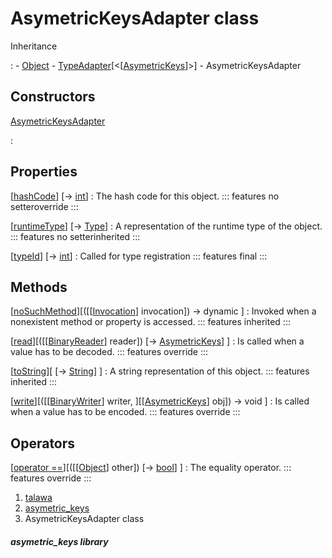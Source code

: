 
<div>

# AsymetricKeysAdapter class

</div>



Inheritance

:   -   [Object](https://api.flutter.dev/flutter/dart-core/Object-class.html)
    -   [TypeAdapter](https://pub.dev/documentation/hive/2.2.3/hive/TypeAdapter-class.html)[\<[[AsymetricKeys](../models_asymetric_keys_asymetric_keys/AsymetricKeys-class.md)]\>]
    -   AsymetricKeysAdapter



## Constructors

[AsymetricKeysAdapter](../models_asymetric_keys_asymetric_keys/AsymetricKeysAdapter/AsymetricKeysAdapter.md)

:   



## Properties

[[hashCode](../models_asymetric_keys_asymetric_keys/AsymetricKeysAdapter/hashCode.md)] [→ [int](https://api.flutter.dev/flutter/dart-core/int-class.html)]
:   The hash code for this object.
    ::: features
    no setteroverride
    :::

[[runtimeType](https://api.flutter.dev/flutter/dart-core/Object/runtimeType.html)] [→ [Type](https://api.flutter.dev/flutter/dart-core/Type-class.html)]
:   A representation of the runtime type of the object.
    ::: features
    no setterinherited
    :::

[[typeId](../models_asymetric_keys_asymetric_keys/AsymetricKeysAdapter/typeId.md)] [→ [int](https://api.flutter.dev/flutter/dart-core/int-class.html)]
:   Called for type registration
    ::: features
    final
    :::



## Methods

[[noSuchMethod](https://api.flutter.dev/flutter/dart-core/Object/noSuchMethod.html)][([[[Invocation](https://api.flutter.dev/flutter/dart-core/Invocation-class.md)] invocation]) → dynamic ]
:   Invoked when a nonexistent method or property is accessed.
    ::: features
    inherited
    :::

[[read](../models_asymetric_keys_asymetric_keys/AsymetricKeysAdapter/read.md)][([[[BinaryReader](https://pub.dev/documentation/hive/2.2.3/hive/BinaryReader-class.md)] reader]) [→ [AsymetricKeys](../models_asymetric_keys_asymetric_keys/AsymetricKeys-class.md)] ]
:   Is called when a value has to be decoded.
    ::: features
    override
    :::

[[toString](https://api.flutter.dev/flutter/dart-core/Object/toString.html)][ [→ [String](https://api.flutter.dev/flutter/dart-core/String-class.html)] ]
:   A string representation of this object.
    ::: features
    inherited
    :::

[[write](../models_asymetric_keys_asymetric_keys/AsymetricKeysAdapter/write.md)][([[[BinaryWriter](https://pub.dev/documentation/hive/2.2.3/hive/BinaryWriter-class.md)] writer, ][[[AsymetricKeys](../models_asymetric_keys_asymetric_keys/AsymetricKeys-class.md)] obj]) → void ]
:   Is called when a value has to be encoded.
    ::: features
    override
    :::



## Operators

[[operator ==](../models_asymetric_keys_asymetric_keys/AsymetricKeysAdapter/operator_equals.md)][([[[Object](https://api.flutter.dev/flutter/dart-core/Object-class.md)] other]) [→ [bool](https://api.flutter.dev/flutter/dart-core/bool-class.html)] ]
:   The equality operator.
    ::: features
    override
    :::







1.  [talawa](../index.md)
2.  [asymetric_keys](../models_asymetric_keys_asymetric_keys/)
3.  AsymetricKeysAdapter class

##### asymetric_keys library







